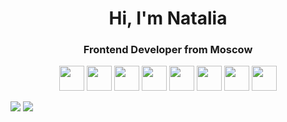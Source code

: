 <div id="header" align="center">
    <h1>Hi, I'm  Natalia </h1>
    <h3>Frontend Developer from Moscow</h3>
</div>

<div align="center">   
<img src="https://cdn.jsdelivr.net/gh/devicons/devicon/icons/html5/html5-original-wordmark.svg" height="40" width="40" /> <img src="https://cdn.jsdelivr.net/gh/devicons/devicon/icons/css3/css3-original-wordmark.svg" height="40" width="40"/> <img src="https://cdn.jsdelivr.net/gh/devicons/devicon/icons/react/react-original.svg" height="40" width="40" /> <img src="https://cdn.jsdelivr.net/gh/devicons/devicon/icons/figma/figma-original.svg" height="40" width="40" /> <img src="https://cdn.jsdelivr.net/gh/devicons/devicon/icons/javascript/javascript-original.svg" height="40" width="40" /> <img src="https://cdn.jsdelivr.net/gh/devicons/devicon/icons/typescript/typescript-original.svg" height="40" width="40" /> <img src="https://cdn.jsdelivr.net/gh/devicons/devicon/icons/photoshop/photoshop-plain.svg" height="40" width="40" /> <img src="https://cdn.jsdelivr.net/gh/devicons/devicon/icons/illustrator/illustrator-plain.svg" height="40" width="40" />
</div>


![](http://github-profile-summary-cards.vercel.app/api/cards/repos-per-language?username=Nkaltaeva&theme=zenburn) ![](http://github-profile-summary-cards.vercel.app/api/cards/most-commit-language?username=Nkaltaeva&theme=zenburn)



          
          
          
          
            

          
          
          
          
          
          
